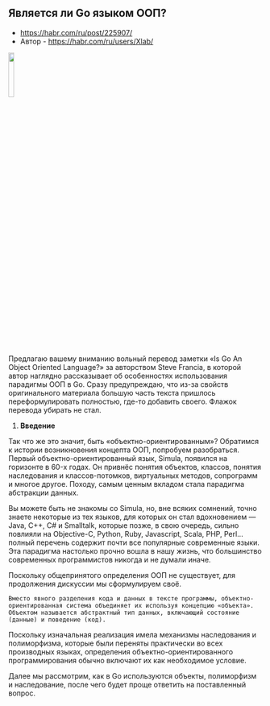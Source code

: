 ## Является ли Go языком ООП?

* https://habr.com/ru/post/225907/
* Автор - https://habr.com/ru/users/Xlab/

<img src="https://habrastorage.org/r/w1560/getpro/habr/post_images/72a/bbe/3ac/72abbe3acdc6311040c12b068fb8b95b.png"  width=15% />

Предлагаю вашему вниманию вольный перевод заметки «Is Go An Object Oriented Language?» за авторством Steve Francia, в которой автор наглядно рассказывает об особенностях использования парадигмы ООП в Go. Сразу предупреждаю, что из-за свойств оригинального материала большую часть текста пришлось переформулировать полностью, где-то добавить своего. Флажок перевода убирать не стал.

1. **Введение**

Так что же это значит, быть «объектно-ориентированным»? Обратимся к истории возникновения концепта ООП, попробуем разобраться.
Первый объектно-ориентированный язык, Simula, появился на горизонте в 60-x годах. Он привнёс понятия объектов, классов, понятия наследования и классов-потомков, виртуальных методов, сопрограмм и многое другое. Походу, самым ценным вкладом стала парадигма абстракции данных.

Вы можете быть не знакомы со Simula, но, вне всяких сомнений, точно знаете некоторые из тех языков, для которых он стал вдохновением — Java, C++, C# и Smalltalk, которые позже, в свою очередь, сильно повлияли на Objective-C, Python, Ruby, Javascript, Scala, PHP, Perl… полный перечень содержит почти все популярные современные языки. Эта парадигма настолько прочно вошла в нашу жизнь, что большинство современных программистов никогда и не думали иначе.

Поскольку общепринятого определения ООП не существует, для продолжения дискуссии мы сформулируем своё.

```
Вместо явного разделения кода и данных в тексте программы, объектно-ориентированная система объединяет их используя концепцию «объекта». Объектом называется абстрактный тип данных, включающий состояние (данные) и поведение (код).
```

Поскольку изначальная реализация имела механизмы наследования и полиморфизма, которые были переняты практически во всех производных языках, определения объектно-ориентированного программирования обычно включают их как необходимое условие.

Далее мы рассмотрим, как в Go используются объекты, полиморфизм и наследование, после чего будет проще ответить на поставленный вопрос.